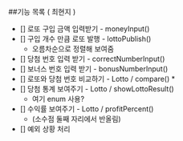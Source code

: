 ##기능 목록 ( 최현지 )
* [] 로또 구입 금액 입력받기 - moneyInput()
* [] 구입 개수 만큼 로또 발행 - lottoPublish()
    * 오름차순으로 정렬해 보여줌
* [] 당첨 번호 입력 받기 - correctNumberInput()
* [] 보너스 번호 입력 받기 - bonusNumberInput() 
* [] 로또와 당첨 번호 비교하기 - Lotto / compare()
    *
* [] 당첨 통계 보여주기 - Lotto / showLottoResult()
    * 여기 enum 사용?
* [] 수익률 보여주기 - Lotto / profitPercent()  
  * (소수점 둘째 자리에서 반올림)
* [] 예외 상황 처리
